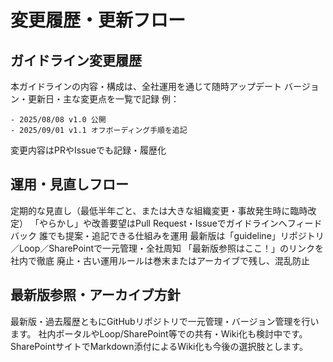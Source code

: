 # 変更履歴・更新フロー

## ガイドライン変更履歴
本ガイドラインの内容・構成は、全社運用を通じて随時アップデート
バージョン・更新日・主な変更点を一覧で記録
例：

    - 2025/08/08 v1.0 公開  
    - 2025/09/01 v1.1 オフボーディング手順を追記  
変更内容はPRやIssueでも記録・履歴化

## 運用・見直しフロー
定期的な見直し（最低半年ごと、または大きな組織変更・事故発生時に臨時改定）
「やらかし」や改善要望はPull Request・Issueでガイドラインへフィードバック
誰でも提案・追記できる仕組みを運用
最新版は「guideline」リポジトリ／Loop／SharePointで一元管理・全社周知
「最新版参照はここ！」のリンクを社内で徹底
廃止・古い運用ルールは巻末またはアーカイブで残し、混乱防止

## 最新版参照・アーカイブ方針
最新版・過去履歴ともにGitHubリポジトリで一元管理・バージョン管理を行います。
社内ポータルやLoop/SharePoint等での共有・Wiki化も検討中です。
SharePointサイトでMarkdown添付によるWiki化も今後の選択肢とします。
